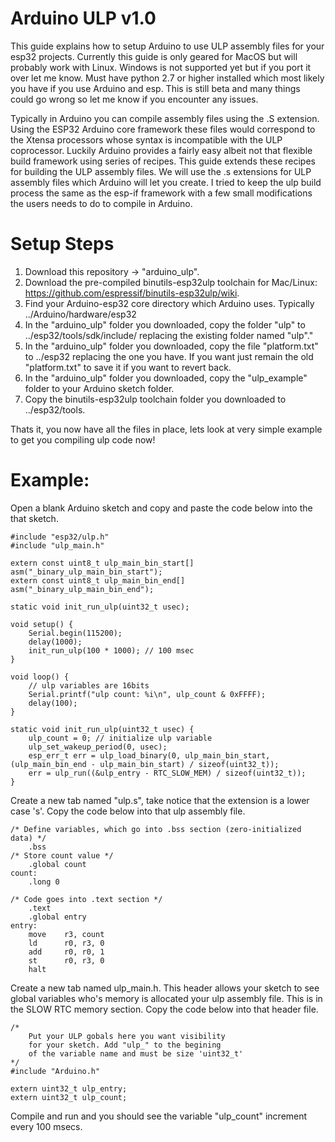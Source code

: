 Arduino ULP v1.0
==================
This guide explains how to setup Arduino to use ULP assembly files for your esp32 projects. Currently this guide is only geared for MacOS but will probably work with Linux. Windows is not supported yet but if you port it over let me know. Must have python 2.7 or higher installed which most likely you have if you use Arduino and esp. This is still beta and many things could go wrong so let me know if you encounter any issues.

Typically in Arduino you can compile assembly files using the .S extension. Using the ESP32 Arduino core framework these files would correspond to the Xtensa processors whose syntax is incompatible with the ULP coprocessor. Luckily Arduino provides a fairly easy albeit not that flexible build framework using series of recipes. This guide extends these recipes for building the ULP assembly files. We will use the .s extensions for ULP assembly files which Arduino will let you create. I tried to keep the ulp build process the same as the esp-if framework with a few small modifications the users needs to do to compile in Arduino.

Setup Steps
===========
1. Download this repository -> "arduino_ulp".
2. Download the pre-compiled binutils-esp32ulp toolchain for Mac/Linux: https://github.com/espressif/binutils-esp32ulp/wiki.
3. Find your Arduino-esp32 core directory which Arduino uses. Typically ../Arduino/hardware/esp32
4. In the "arduino_ulp" folder you downloaded, copy the folder "ulp" to ../esp32/tools/sdk/include/ replacing the existing folder named "ulp"."
5. In the "arduino_ulp" folder you downloaded, copy the file "platform.txt" to ../esp32 replacing the one you have. If you want just remain the old "platform.txt" to save it if you want to revert back.
6. In the "arduino_ulp" folder you downloaded, copy the "ulp_example" folder to your Arduino sketch folder. 
7. Copy the binutils-esp32ulp toolchain folder you downloaded to ../esp32/tools.

Thats it, you now have all the files in place, lets look at very simple example to get you compiling ulp code now!

Example:
========
Open a blank Arduino sketch and copy and paste the code below into the that sketch.
```
#include "esp32/ulp.h"
#include "ulp_main.h"

extern const uint8_t ulp_main_bin_start[] asm("_binary_ulp_main_bin_start");
extern const uint8_t ulp_main_bin_end[]   asm("_binary_ulp_main_bin_end");

static void init_run_ulp(uint32_t usec);

void setup() {
    Serial.begin(115200);
    delay(1000);
    init_run_ulp(100 * 1000); // 100 msec
}

void loop() {
    // ulp variables are 16bits
    Serial.printf("ulp count: %i\n", ulp_count & 0xFFFF);
    delay(100);
}

static void init_run_ulp(uint32_t usec) {
    ulp_count = 0; // initialize ulp variable
    ulp_set_wakeup_period(0, usec);
    esp_err_t err = ulp_load_binary(0, ulp_main_bin_start, (ulp_main_bin_end - ulp_main_bin_start) / sizeof(uint32_t));
    err = ulp_run((&ulp_entry - RTC_SLOW_MEM) / sizeof(uint32_t));
}
```

Create a new tab named "ulp.s", take notice that the extension is a lower case 's'. Copy the code below into that ulp assembly file.
```
/* Define variables, which go into .bss section (zero-initialized data) */
    .bss
/* Store count value */
    .global count
count:
    .long 0

/* Code goes into .text section */
    .text
    .global entry
entry:
    move    r3, count
    ld      r0, r3, 0 
    add     r0, r0, 1
    st      r0, r3, 0
    halt
```

Create a new tab named ulp_main.h. This header allows your sketch to see global variables who's memory is allocated your ulp assembly file. This is in the SLOW RTC memory section. Copy the code below into that header file.
```
/*
    Put your ULP gobals here you want visibility
    for your sketch. Add "ulp_" to the begining
    of the variable name and must be size 'uint32_t'
*/
#include "Arduino.h"

extern uint32_t ulp_entry;
extern uint32_t ulp_count;
```

Compile and run and you should see the variable "ulp_count" increment every 100 msecs.
